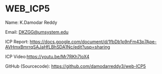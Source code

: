 # WEB_ICP5


Name: K.Damodar Reddy

Email: DKZGG@umsystem.edu

ICP Report: https://docs.google.com/document/d/1fbDb1p9nFm43p7Ape-AVHmxBmrrqSAJaHfLBhSDA1Nc/edit?usp=sharing

ICP Video:https://youtu.be/Mr7RKh7IoX4

GitHub (Sourcecode): https://github.com/damodarreddy3/web-ICP5 
